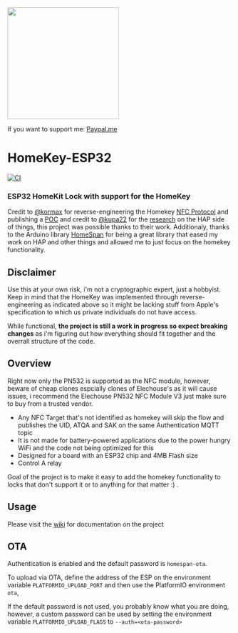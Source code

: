 <img src="https://github.com/rednblkx/HomeKey-ESP32/assets/29458132/6c2e1ea8-f74e-41ac-a690-461e339525acb" width="250" height="250">


If you want to support me:
[Paypal.me](https://www.paypal.com/paypalme/Maxime271)
# HomeKey-ESP32
[![CI](https://github.com/rednblkx/HomeKey-ESP32/actions/workflows/main.yml/badge.svg?branch=main)](https://github.com/rednblkx/HomeKey-ESP32/actions/workflows/main.yml)
### ESP32 HomeKit Lock with support for the HomeKey

Credit to [@kormax](https://github.com/kormax) for reverse-engineering the Homekey [NFC Protocol](https://github.com/kormax/apple-home-key) and publishing a [POC](https://github.com/kormax/apple-home-key-reader) and credit to [@kupa22](https://github.com/kupa22) for the [research](https://github.com/kupa22/apple-homekey) on the HAP side of things, this project was possible thanks to their work.
Additionaly, thanks to the Arduino library [HomeSpan](https://github.com/HomeSpan/HomeSpan) for being a great library that eased my work on HAP and other things and allowed me to just focus on the homekey functionality.

## Disclaimer

Use this at your own risk, i'm not a cryptographic expert, just a hobbyist. Keep in mind that the HomeKey was implemented through reverse-engineering as indicated above so it might be lacking stuff from Apple's specification to which us private individuals do not have access.

While functional, **the project is still a work in progress so expect breaking changes** as i'm figuring out how everything should fit together and the overrall structure of the code.

## Overview

Right now only the PN532 is supported as the NFC module, however, beware of cheap clones espcially clones of Elechouse's as it will cause issues, i recommend the Elechouse PN532 NFC Module V3 just make sure to buy from a trusted vendor.

- Any NFC Target that's not identified as homekey will skip the flow and publishes the UID, ATQA and SAK on the same Authentication MQTT topic 
- It is not made for battery-powered applications due to the power hungry WiFi and the code not being optimized for this
- Designed for a board with an ESP32 chip and 4MB Flash size
- Control A relay

Goal of the project is to make it easy to add the homekey functionality to locks that don't support it or to anything for that matter :) .

## Usage

Please visit the [wiki](https://github.com/rednblkx/HomeKey-ESP32/wiki) for documentation on the project

## OTA

Authentication is enabled and the default password is `homespan-ota`.

To upload via OTA, define the address of the ESP on the environment variable `PLATFORMIO_UPLOAD_PORT` and then use the PlatformIO environment `ota`, 

If the default password is not used, you probably know what you are doing, however, a custom password can be used by setting the environment variable `PLATFORMIO_UPLOAD_FLAGS` to `--auth=<ota-password>`
